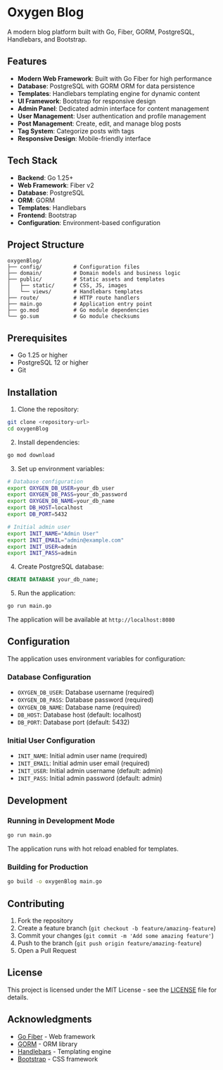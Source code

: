 # Oxygen Blog

A modern blog platform built with Go, Fiber, GORM, PostgreSQL, Handlebars, and Bootstrap.

## Features

- **Modern Web Framework**: Built with Go Fiber for high performance
- **Database**: PostgreSQL with GORM ORM for data persistence
- **Templates**: Handlebars templating engine for dynamic content
- **UI Framework**: Bootstrap for responsive design
- **Admin Panel**: Dedicated admin interface for content management
- **User Management**: User authentication and profile management
- **Post Management**: Create, edit, and manage blog posts
- **Tag System**: Categorize posts with tags
- **Responsive Design**: Mobile-friendly interface

## Tech Stack

- **Backend**: Go 1.25+
- **Web Framework**: Fiber v2
- **Database**: PostgreSQL
- **ORM**: GORM
- **Templates**: Handlebars
- **Frontend**: Bootstrap
- **Configuration**: Environment-based configuration

## Project Structure

```
oxygenBlog/
├── config/          # Configuration files
├── domain/          # Domain models and business logic
├── public/          # Static assets and templates
│   ├── static/      # CSS, JS, images
│   └── views/       # Handlebars templates
├── route/           # HTTP route handlers
├── main.go          # Application entry point
├── go.mod           # Go module dependencies
└── go.sum           # Go module checksums
```

## Prerequisites

- Go 1.25 or higher
- PostgreSQL 12 or higher
- Git

## Installation

1. Clone the repository:
```bash
git clone <repository-url>
cd oxygenBlog
```

2. Install dependencies:
```bash
go mod download
```

3. Set up environment variables:
```bash
# Database configuration
export OXYGEN_DB_USER=your_db_user
export OXYGEN_DB_PASS=your_db_password
export OXYGEN_DB_NAME=your_db_name
export DB_HOST=localhost
export DB_PORT=5432

# Initial admin user
export INIT_NAME="Admin User"
export INIT_EMAIL="admin@example.com"
export INIT_USER=admin
export INIT_PASS=admin
```

4. Create PostgreSQL database:
```sql
CREATE DATABASE your_db_name;
```

5. Run the application:
```bash
go run main.go
```

The application will be available at `http://localhost:8080`

## Configuration

The application uses environment variables for configuration:

### Database Configuration
- `OXYGEN_DB_USER`: Database username (required)
- `OXYGEN_DB_PASS`: Database password (required)
- `OXYGEN_DB_NAME`: Database name (required)
- `DB_HOST`: Database host (default: localhost)
- `DB_PORT`: Database port (default: 5432)

### Initial User Configuration
- `INIT_NAME`: Initial admin user name (required)
- `INIT_EMAIL`: Initial admin user email (required)
- `INIT_USER`: Initial admin username (default: admin)
- `INIT_PASS`: Initial admin password (default: admin)

## Development

### Running in Development Mode
```bash
go run main.go
```

The application runs with hot reload enabled for templates.

### Building for Production
```bash
go build -o oxygenBlog main.go
```

## Contributing

1. Fork the repository
2. Create a feature branch (`git checkout -b feature/amazing-feature`)
3. Commit your changes (`git commit -m 'Add some amazing feature'`)
4. Push to the branch (`git push origin feature/amazing-feature`)
5. Open a Pull Request

## License

This project is licensed under the MIT License - see the [LICENSE](LICENSE) file for details.

## Acknowledgments

- [Go Fiber](https://gofiber.io/) - Web framework
- [GORM](https://gorm.io/) - ORM library
- [Handlebars](https://handlebarsjs.com/) - Templating engine
- [Bootstrap](https://getbootstrap.com/) - CSS framework

